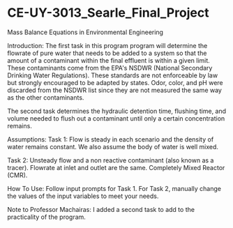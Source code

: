 # CE-UY-3013_Searle_Final_Project
Mass Balance Equations in Environmental Engineering

Introduction: The first task in this program program will determine the flowrate of pure water that needs to be added to a system so that the amount of a contaminant within the final effluent is within a given limit. These contaminants come from the EPA's NSDWR (National Secondary Drinking Water Regulations). These standards are not enforceable by law but strongly encouraged to be adapted by states. Odor, color, and pH were discarded from the NSDWR list since they are not measured the same way as the other contaminants.

The second task determines the hydraulic detention time, flushing time, and volume needed to flush out a contaminant until only a certain concentration remains.

Assumptions: Task 1: Flow is steady in each scenario and the density of water remains constant. We also assume the body of water is well mixed.

Task 2: Unsteady flow and a non reactive contaminant (also known as a tracer). Flowrate at inlet and outlet are the same. Completely Mixed Reactor (CMR).

How To Use: 
Follow input prompts for Task 1. For Task 2, manually change the values of the input variables to meet your needs.

Note to Professor Machairas: I added a second task to add to the practicality of the program. 
